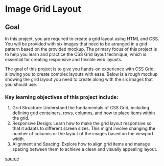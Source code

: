 # Image Grid Layout

## Goal

In this project, you are required to create a grid layout using HTML and CSS. You will be provided with six images that need to be arranged in a grid pattern based on the provided mockup. The primary focus of this project is to help you learn and practice the CSS Grid layout technique, which is essential for creating responsive and flexible web layouts.

The goal of this project is to give you hands-on experience with CSS Grid, allowing you to create complex layouts with ease. Below is a rough mockup showing the grid layout you need to create along with the six images that you should use.

### Key learning objectives of this project include:

1. Grid Structure: Understand the fundamentals of CSS Grid, including defining grid containers, rows, columns, and how to place items within the grid.
2. Responsive Design: Learn how to make the grid layout responsive so that it adapts to different screen sizes. This might involve changing the number of columns or the layout of the images based on the viewport width.
3. Alignment and Spacing: Explore how to align grid items and manage spacing between them to achieve a clean and visually appealing layout.

[source](https://roadmap.sh/projects/image-grid)